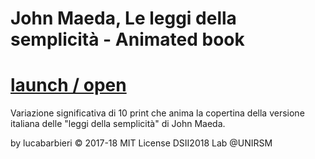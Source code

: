 # John Maeda, Le leggi della semplicità - Animated book 
 # [launch / open]( http://dsii-2018-unirsm.github.io/lucabarbieri/10print/index.html)
             

Variazione significativa di 10 print
che anima la copertina della versione italiana
delle "leggi della semplicità" di John Maeda. 

by lucabarbieri © 2017-18 MIT License
DSII2018 Lab @UNIRSM
